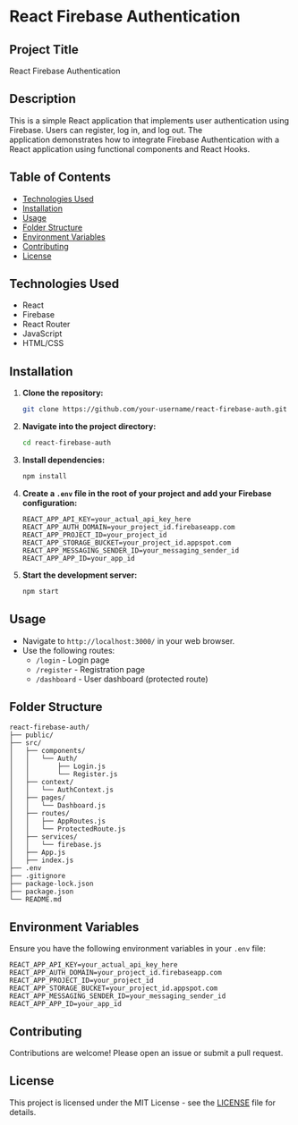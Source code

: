 # React Firebase Authentication

## Project Title
React Firebase Authentication

## Description
This is a simple React application that implements user authentication using Firebase. Users can register, log in, and log out. The<br> application demonstrates how to integrate Firebase Authentication with a React application using functional components and React Hooks.

## Table of Contents
- [Technologies Used](#technologies-used)
- [Installation](#installation)
- [Usage](#usage)
- [Folder Structure](#folder-structure)
- [Environment Variables](#environment-variables)
- [Contributing](#contributing)
- [License](#license)

## Technologies Used
- React
- Firebase
- React Router
- JavaScript
- HTML/CSS

## Installation

1. **Clone the repository:**
   ```bash
   git clone https://github.com/your-username/react-firebase-auth.git
   ```

2. **Navigate into the project directory:**
   ```bash
   cd react-firebase-auth
   ```

3. **Install dependencies:**
   ```bash
   npm install
   ```

4. **Create a `.env` file in the root of your project and add your Firebase configuration:**
   ```plaintext
   REACT_APP_API_KEY=your_actual_api_key_here
   REACT_APP_AUTH_DOMAIN=your_project_id.firebaseapp.com
   REACT_APP_PROJECT_ID=your_project_id
   REACT_APP_STORAGE_BUCKET=your_project_id.appspot.com
   REACT_APP_MESSAGING_SENDER_ID=your_messaging_sender_id
   REACT_APP_APP_ID=your_app_id
   ```

5. **Start the development server:**
   ```bash
   npm start
   ```

## Usage

- Navigate to `http://localhost:3000/` in your web browser.
- Use the following routes:
  - `/login` - Login page
  - `/register` - Registration page
  - `/dashboard` - User dashboard (protected route)

## Folder Structure
```
react-firebase-auth/
├── public/
├── src/
│   ├── components/
│   │   └── Auth/
│   │       ├── Login.js
│   │       └── Register.js
│   ├── context/
│   │   └── AuthContext.js
│   ├── pages/
│   │   └── Dashboard.js
│   ├── routes/
│   │   ├── AppRoutes.js
│   │   └── ProtectedRoute.js
│   ├── services/
│   │   └── firebase.js
│   ├── App.js
│   ├── index.js
├── .env
├── .gitignore
├── package-lock.json
├── package.json
└── README.md
```

## Environment Variables

Ensure you have the following environment variables in your `.env` file:

```plaintext
REACT_APP_API_KEY=your_actual_api_key_here
REACT_APP_AUTH_DOMAIN=your_project_id.firebaseapp.com
REACT_APP_PROJECT_ID=your_project_id
REACT_APP_STORAGE_BUCKET=your_project_id.appspot.com
REACT_APP_MESSAGING_SENDER_ID=your_messaging_sender_id
REACT_APP_APP_ID=your_app_id
```

## Contributing
Contributions are welcome! Please open an issue or submit a pull request.

## License
This project is licensed under the MIT License - see the [LICENSE](LICENSE) file for details.
